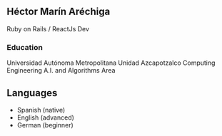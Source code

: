 ## Héctor Marín Aréchiga

Ruby on Rails / ReactJs Dev

### Education

Universidad Autónoma  Metropolitana Unidad  Azcapotzalco
Computing Engineering
A.I. and Algorithms Area 

## Languages
- Spanish (native)
- English (advanced)
- German (beginner)


